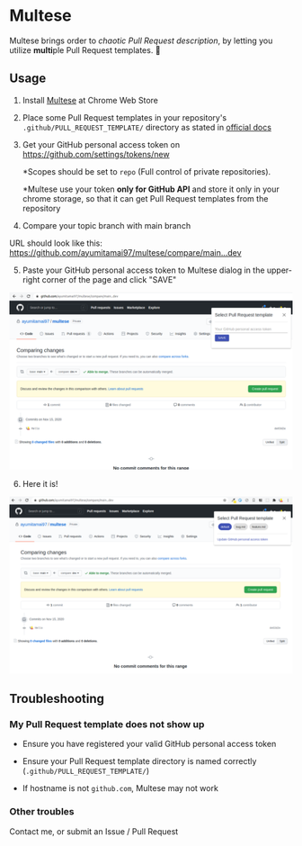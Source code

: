 # Multese

Multese brings order to _chaotic Pull Request description_, by letting you utilize **multi**ple Pull Request templates. :dog:



## Usage

1. Install [Multese](https://chrome.google.com/webstore/detail/multese/gbemnmnccbkifpcogeokbldhapeeobag) at Chrome Web Store

2. Place some Pull Request templates in your repository's `.github/PULL_REQUEST_TEMPLATE/` directory as stated in [official docs](https://docs.github.com/en/free-pro-team@latest/github/building-a-strong-community/creating-a-pull-request-template-for-your-repository)

3. Get your GitHub personal access token on https://github.com/settings/tokens/new

    *Scopes should be set to `repo` (Full control of private repositories).

    *Multese use your token **only for GitHub API** and store it only in your chrome storage, so that it can get Pull Request templates from the repository

4. Compare your topic branch with main branch

  URL should look like this: https://github.com/ayumitamai97/multese/compare/main...dev

5. Paste your GitHub personal access token to Multese dialog in the upper-right corner of the page
and click "SAVE"

![image](misc/token.png)

6. Here it is!

![image](misc/main.png)



## Troubleshooting

### My Pull Request template does not show up

- Ensure you have registered your valid GitHub personal access token

- Ensure your Pull Request template directory is named correctly (`.github/PULL_REQUEST_TEMPLATE/`)

- If hostname is not `github.com`, Multese may not work


### Other troubles

Contact me, or submit an Issue / Pull Request
